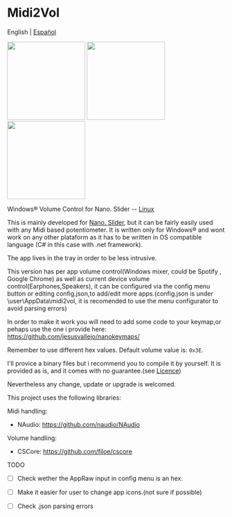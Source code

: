 # Midi2Vol
English | [Español](./README-es.md)





<img src="https://raw.githubusercontent.com/jesusvallejo/Midi2Vol/master/ReadResources/NanoSlider.png" width="180">  <img src="https://raw.githubusercontent.com/jesusvallejo/Midi2Vol/master/ReadResources/NanoBento.png" width="180"> <img src="https://raw.githubusercontent.com/jesusvallejo/Midi2Vol/master/ReadResources/NanoWavez.png" width="180">



Windows® Volume Control for Nano. Slider -- [Linux](https://github.com/jesusvallejo/Midi2Vol-Linux)

This is mainly developed for [Nano. Slider](https://www.keebwerk.com/nano-slider/), but it can be fairly easily used with any Midi based potentiometer. 
It is written only for Windows® and wont work on any other plataform as it has to be written in OS compatible language (C# in this case with .net framework).

The app lives in the tray in order to be less intrusive.

This version has per app volume control(Windows mixer, could be Spotify , Google Chrome) as well as current device volume control(Earphones,Speakers), it can be configured via the config menu button or editing config.json,to add/edit more apps.(config.json is under \user\AppData\midi2vol, it is recomended to use the menu configurator to avoid parsing errors)

In order to make it work you will need to add some code to your keymap,or pehaps use the one i provide here: https://github.com/jesusvallejo/nanokeymaps/

Remember to use different hex values. Default volume value is: ```0x3E```.

I'll provice a binary files but i recommend you to compile it by yourself. 
It is provided as is, and it comes with no guarantee.(see [Licence](https://raw.githubusercontent.com/jesusvallejo/Midi2Vol/master/LICENSE))

Nevertheless any change, update or upgrade is welcomed.

This project uses the following libraries:

Midi handling:
- NAudio: https://github.com/naudio/NAudio

Volume handling:
- CSCore: https://github.com/filoe/cscore

TODO
- [ ] Check wether the AppRaw input in config menu is an hex.
- [ ] Make it easier for user to change app icons.(not sure if possible)
- [ ] Check .json parsing errors

